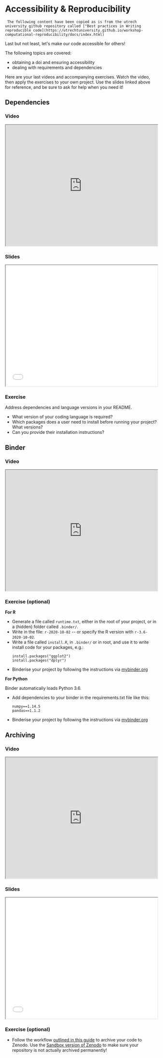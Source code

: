 # Accessibility & Reproducibility
```{note}
 The following content have been copied as is from the utrech university github repository called ["Best practices in Writing reproducible code](https://utrechtuniversity.github.io/workshop-computational-reproducibility/docs/index.html)
```
Last but not least, let's make our code accessible for others! 

The following topics are covered:
* obtaining a doi and ensuring accessibility
* dealing with requirements and dependencies

Here are your last videos and accompanying exercises. 
Watch the video, then apply the exercises to your own project. 
Use the slides linked above for reference, and be sure to ask for help when you need it!

## Dependencies

### Video
<iframe src="https://player.vimeo.com/video/464028630" width="100%" height="400px">
</iframe>
<!-- ```{r}
vembedr::embed_url("https://vimeo.com/464028630")
``` -->

### Slides
<iframe src="../../slides/slides_reproducibility.html#3" width="100%" height="400px">
</iframe>
<!-- ```{r}
knitr::include_url("../../slides/slides_reproducibility.html#3")
``` -->


### Exercise
Address dependencies and language versions in your README.
- What version of your coding language is required?
- Which packages does a user need to install before running your project?
  What versions?
- Can you provide their installation instructions?


## Binder

### Video
<iframe src="https://player.vimeo.com/video/464010497" width="100%" height="400px">
</iframe>
<!-- ```{r}
vembedr::embed_url("https://vimeo.com/464010497")
``` -->

### Exercise (optional)

**For R**

- Generate a file called `runtime.txt`, either in the root of your project, or in a (hidden) folder called `.binder/`.
- Write in the file: `r-2020-10-02` -- or specify the R version with `r-3.6-2020-10-02`.
- Write a file called `install.R`, in `.binder/` or in root, and use it to write install code for your packages, e.g.:
  ```
  install.packages("ggplot2")
  install.packages("dplyr")
  ```
- Binderise your project by following the instructions via [mybinder.org](https://mybinder.org/)

**For Python**

Binder automatically loads Python 3.6.

- Add dependencies to your binder in the requirements.txt file like this:
  ```
  numpy==1.14.5
  pandas==1.1.2
  ```
- Binderise your project by following the instructions via [mybinder.org](https://mybinder.org/)


## Archiving

### Video
<iframe src="https://player.vimeo.com/video/463947879" width="100%" height="400px">
</iframe>
<!-- ```{r}
vembedr::embed_url("https://vimeo.com/463947879")
``` -->

### Slides
<iframe src="../../slides/slides_reproducibility.html#7" width="100%" height="400px">
</iframe>
<!-- ```{r}
knitr::include_url("../../slides/slides_reproducibility.html#7")
``` -->

### Exercise (optional)

- Follow the workflow [outlined in this guide](https://guides.github.com/activities/citable-code/) to archive your code to Zenodo.
  Use the [Sandbox version of Zenodo](http://sandbox.zenodo.org/) to make sure your repository is not actually archived permanently!